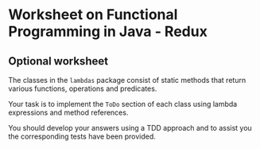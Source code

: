 # Worksheet on Functional Programming in Java - Redux

## Optional worksheet

The classes in the `lambdas` package consist of static methods that return various functions, operations and predicates.

Your task is to implement the `ToDo` section of each class using lambda expressions and method references. 

You should develop your answers using a TDD approach and to assist you the corresponding tests have been provided.
